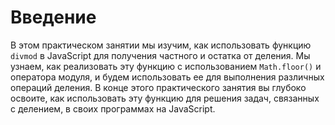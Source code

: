 # Введение

В этом практическом занятии мы изучим, как использовать функцию `divmod` в JavaScript для получения частного и остатка от деления. Мы узнаем, как реализовать эту функцию с использованием `Math.floor()` и оператора модуля, и будем использовать ее для выполнения различных операций деления. В конце этого практического занятия вы глубоко освоите, как использовать эту функцию для решения задач, связанных с делением, в своих программах на JavaScript.
